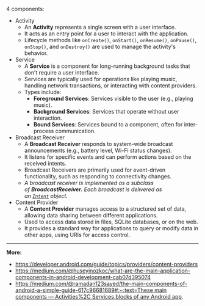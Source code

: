 4 components:

- Activity
    - An **Activity** represents a single screen with a user interface.
    - It acts as an entry point for a user to interact with the application.
    - Lifecycle methods like `onCreate()`, `onStart()`, `onResume()`, `onPause()`, `onStop()`, and `onDestroy()` are used to manage the activity's behavior.
- Service
    - A **Service** is a component for long-running background tasks that don’t require a user interface.
    - Services are typically used for operations like playing music, handling network transactions, or interacting with content providers.
    - Types include:
        - **Foreground Services**: Services visible to the user (e.g., playing music).
        - **Background Services**: Services that operate without user interaction.
        - **Bound Services**: Services bound to a component, often for inter-process communication.
- Broadcast Receiver
    - A **Broadcast Receiver** responds to system-wide broadcast announcements (e.g., battery level, Wi-Fi status changes).
    - It listens for specific events and can perform actions based on the received intents.
    - Broadcast Receivers are primarily used for event-driven functionality, such as responding to connectivity changes.
    - *A broadcast receiver is implemented as a subclass of **BroadcastReceiver.** Each broadcast is delivered as an [`Intent`](https://developer.android.com/reference/android/content/Intent) object.*
- Content Provider
    - A **Content Provider** manages access to a structured set of data, allowing data sharing between different applications.
    - Used to access data stored in files, SQLite databases, or on the web.
    - It provides a standard way for applications to query or modify data in other apps, using URIs for access control.

---

**More:**

- https://developer.android.com/guide/topics/providers/content-providers
- https://medium.com/@huseyinozkoc/what-are-the-main-application-components-in-android-development-cab07d395074
- [https://medium.com/@ramadan123sayed/the-main-components-of-android-a-simple-guide-617c96681689#:~:text=These main components — Activities%2C Services,blocks of any Android app](https://medium.com/@ramadan123sayed/the-main-components-of-android-a-simple-guide-617c96681689#:~:text=These%20main%20components%20%E2%80%94%20Activities%2C%20Services,blocks%20of%20any%20Android%20app).